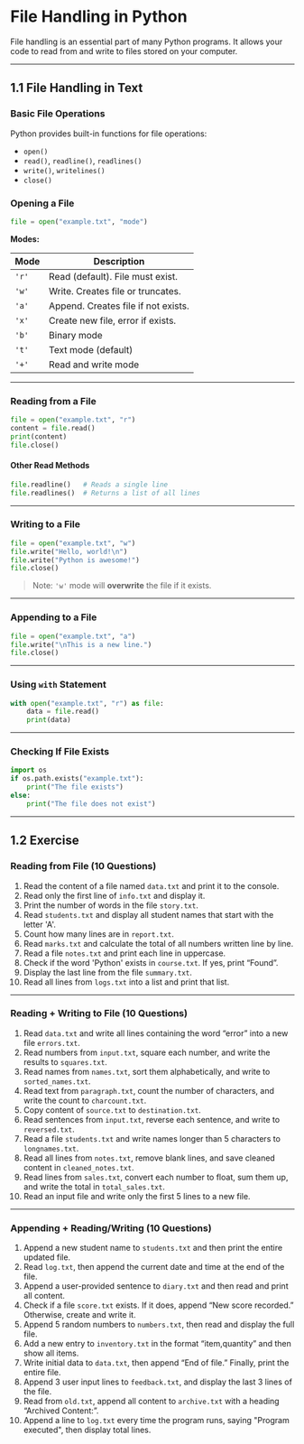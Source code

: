 
# File Handling in Python

File handling is an essential part of many Python programs. It allows your code to read from and write to files stored on your computer.

---

## 1.1 File Handling in Text

### Basic File Operations

Python provides built-in functions for file operations:

- `open()`
- `read()`, `readline()`, `readlines()`
- `write()`, `writelines()`
- `close()`

### Opening a File

```python
file = open("example.txt", "mode")
```

**Modes:**

| Mode | Description |
|------|-------------|
| `'r'` | Read (default). File must exist. |
| `'w'` | Write. Creates file or truncates. |
| `'a'` | Append. Creates file if not exists. |
| `'x'` | Create new file, error if exists. |
| `'b'` | Binary mode |
| `'t'` | Text mode (default) |
| `'+'` | Read and write mode |

---

### Reading from a File

```python
file = open("example.txt", "r")
content = file.read()
print(content)
file.close()
```

#### Other Read Methods

```python
file.readline()   # Reads a single line
file.readlines()  # Returns a list of all lines
```

---

### Writing to a File

```python
file = open("example.txt", "w")
file.write("Hello, world!\n")
file.write("Python is awesome!")
file.close()
```

> Note: `'w'` mode will **overwrite** the file if it exists.

---

### Appending to a File

```python
file = open("example.txt", "a")
file.write("\nThis is a new line.")
file.close()
```

---

### Using `with` Statement

```python
with open("example.txt", "r") as file:
    data = file.read()
    print(data)
```

---

### Checking If File Exists

```python
import os
if os.path.exists("example.txt"):
    print("The file exists")
else:
    print("The file does not exist")
```

---

## 1.2 Exercise

### Reading from File (10 Questions)

1. Read the content of a file named `data.txt` and print it to the console.  
2. Read only the first line of `info.txt` and display it.  
3. Print the number of words in the file `story.txt`.  
4. Read `students.txt` and display all student names that start with the letter 'A'.  
5. Count how many lines are in `report.txt`.  
6. Read `marks.txt` and calculate the total of all numbers written line by line.  
7. Read a file `notes.txt` and print each line in uppercase.  
8. Check if the word 'Python' exists in `course.txt`. If yes, print “Found”.  
9. Display the last line from the file `summary.txt`.  
10. Read all lines from `logs.txt` into a list and print that list.  

---

### Reading + Writing to File (10 Questions)

1. Read `data.txt` and write all lines containing the word “error” into a new file `errors.txt`.  
2. Read numbers from `input.txt`, square each number, and write the results to `squares.txt`.  
3. Read names from `names.txt`, sort them alphabetically, and write to `sorted_names.txt`.  
4. Read text from `paragraph.txt`, count the number of characters, and write the count to `charcount.txt`.  
5. Copy content of `source.txt` to `destination.txt`.  
6. Read sentences from `input.txt`, reverse each sentence, and write to `reversed.txt`.  
7. Read a file `students.txt` and write names longer than 5 characters to `longnames.txt`.  
8. Read all lines from `notes.txt`, remove blank lines, and save cleaned content in `cleaned_notes.txt`.  
9. Read lines from `sales.txt`, convert each number to float, sum them up, and write the total in `total_sales.txt`.  
10. Read an input file and write only the first 5 lines to a new file.  

---

### Appending + Reading/Writing (10 Questions)

1. Append a new student name to `students.txt` and then print the entire updated file.  
2. Read `log.txt`, then append the current date and time at the end of the file.  
3. Append a user-provided sentence to `diary.txt` and then read and print all content.  
4. Check if a file `score.txt` exists. If it does, append “New score recorded.” Otherwise, create and write it.  
5. Append 5 random numbers to `numbers.txt`, then read and display the full file.  
6. Add a new entry to `inventory.txt` in the format “item,quantity” and then show all items.  
7. Write initial data to `data.txt`, then append “End of file.” Finally, print the entire file.  
8. Append 3 user input lines to `feedback.txt`, and display the last 3 lines of the file.  
9. Read from `old.txt`, append all content to `archive.txt` with a heading “Archived Content:”.  
10. Append a line to `log.txt` every time the program runs, saying "Program executed", then display total lines.  
